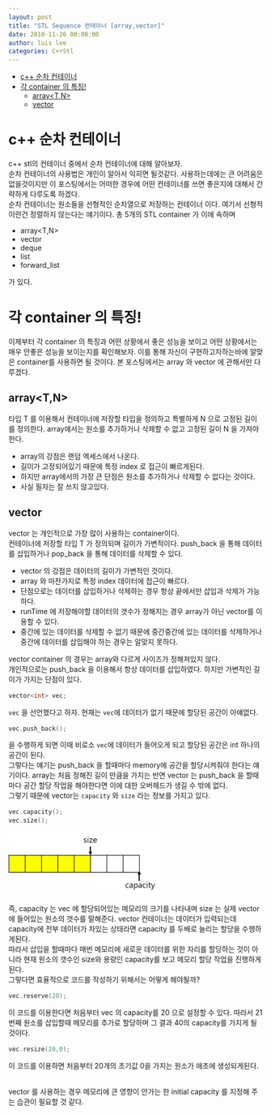 ```yaml
---
layout: post
title: "STL Sequence 컨테이너 [array,vector]"
date: 2018-11-26 00:00:00
author: luis lee
categories: C++Stl
---
```


- [c++ 순차 컨테이너](#c-%EC%88%9C%EC%B0%A8-%EC%BB%A8%ED%85%8C%EC%9D%B4%EB%84%88)
- [각 container 의 특징!](#%EA%B0%81-container-%EC%9D%98-%ED%8A%B9%EC%A7%95)
  - [array<T,N>](#arraytn)
  - [vector<T>](#vectort)

# c++ 순차 컨테이너

c++ stl의 컨테이너 중에서 순차 컨테이너에 대해 알아보자.<br>
순차 컨테이너의 사용법은 개인이 알아서 익히면 될것같다. 사용하는데에는 큰 어려움은 없을것이지만 이 포스팅에서는
어떠한 경우에 어떤 컨테이너를 쓰면 좋은지에 대해서 간략하게 다루도록 하겠다.<br>
순차 컨테이너는 원소들을 선형적인 순차열으로 저장하는 컨테이너 이다.
여기서 선형적이란건 정렬하지 않는다는 얘기이다. 총 5개의 STL container 가 이에 속하며

- array<T,N>
- vector<T>
- deque<T>
- list<T>
- forward_list<T>

가 있다.

# 각 container 의 특징!

이제부터 각 container 의 특징과 어떤 상황에서 좋은 성능을 보이고 어떤 상황에서는 매우 안좋은 성능을 보이는지를 확인해보자.
이를 통해 자신이 구현하고자하는바에 알맞은 container를 사용하면 될 것이다.
본 포스팅에서는 array 와 vector 에 관해서만 다루겠다.


## array<T,N>

타입 T 를 이용해서 컨테이너에 저장할 타입을 정의하고 특별하게 N 으로 고정된 길이를 정의한다.
array에서는 원소를 추가하거나 삭제할 수 없고 고정된 길이 N 을 가져야한다.<br>

- array의 강점은 랜덤 엑세스에서 나온다.
- 길이가 고정되어있기 때문에 특정 index 로 접근이 빠르게된다.
- 하지만 array에서의 가장 큰 단점은 원소를 추가하거나 삭제할 수 없다는 것이다.
- 사실 필자는 잘 쓰지 않고있다.

## vector<T>

vector 는 개인적으로 가장 많이 사용하는 container이다. <br>
컨테이너에 저장할 타입 T 가 정의되며 길이가 가변적이다. push_back 을 통해 데이터를 삽입하거나 pop_back 을 통해 데이터를 삭제할 수 있다.

- vector 의 강점은 데이터의 길이가 가변적인 것이다.
- array 와 마찬가지로 특정 index 데이터에 접근이 빠르다.
- 단점으로는 데이터를 삽입하거나 삭제하는 경우 항상 끝에서만 삽입과 삭제가 가능하다.
- runTime 에 저장해야할 데이터의 갯수가 정해지는 경우 array가 아닌 vector를 이용할 수 있다.
- 중간에 있는 데이터를 삭제할 수 없기 때문에 중간중간에 있는 데이터를 삭제하거나 중간에 데이터를 삽입해야 하는 경우는 알맞지 못하다.

vector container 의 경우는 array와 다르게 사이즈가 정해져있지 않다.<br>
개인적으로는 push_back 을 이용해서 항상 데이터를 삽입하였다. 하지만 가변적인 길이가 가지는 단점이 있다.<br>

```c
vector<int> vec;
```

`vec` 을 선언했다고 하자. 현재는 `vec`에 데이터가 없기 때문에 할당된 공간이 아얘없다.

```c
vec.push_back();
```

을 수행하게 되면 이때 비로소 `vec`에 데이터가 들어오게 되고 할당된 공간은 int 하나의 공간이 된다.
<br>
그렇다는 얘기는 push_back 을 할때마다 memory에 공간을 할당시켜줘야 한다는 얘기이다. array는 처음 정해진 길이 만큼을 가지는 반면
vector 는 push_back 을 할때마다 공간 할당 작업을 해야한다면 이에 대한 오버헤드가 생길 수 밖에 없다.
<br>
그렇기 때문에 vector는 `capacity` 와 `size` 라는 정보를 가지고 있다.

```c
vec.capacity();
vec.size();
```

![](./img/cap_size.png)

즉, capacity 는 vec 에 할당되어있는 메모리의 크기를 나타내며 size 는 실제 vector 에 들어있는 원소의 갯수를 말해준다.
vector 컨테이너는 데이터가 입력되는데 capacity에 전부 데이터가 차있는 상태라면 capacity 를 두배로 늘리는 할당을 수행하게된다.
<br>
따라서 삽입을 할때마다 매번 메모리에 새로운 데이터를 위한 자리를 할당하는 것이 아니라 현재 원소의 갯수인 size와 용량인 capacity를 보고
메모리 할당 작업을 진행하게 된다.
<br>그렇다면 효율적으로 코드를 작성하기 위해서는 어떻게 해야될까?

```c
vec.reserve(20);
```

이 코드를 이용한다면 처음부터 vec 의 capacity를 20 으로 설정할 수 있다.
따라서 21번째 원소를 삽입할때 메모리를 추가로 할당하며 그 결과 40의 capacity를 가지게 될 것이다.

```c
vec.resize(20,0);
```

이 코드를 이용하면 처음부터 20개의 초기값 0을 가지는 원소가 애초에 생성되게된다.

<br>
vector 를 사용하는 경우 메모리에 큰 영향이 안가는 한 initial capacity 를 지정해 주는 습관이 필요할 것 같다.

